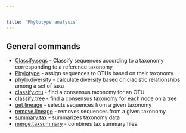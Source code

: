 ```yaml
---


title: 'Phylotype analysis'
---
```

## General commands

-   [Classify.seqs](Classify.seqs) - Classify sequences
    according to a taxonomy corresponding to a reference taxonomy
-   [Phylotype](Phylotype) - assign sequences to OTUs based
    on their taxonomy
-   [phylo.diversity](phylo.diversity) - calculate diversity
    based on cladistic relationships among a set of taxa
-   [classify.otu](classify.otu) - find a consensus taxonomy
    for an OTU
-   [classify.tree](classify.tree) - find a consensus
    taxonomy for each node on a tree
-   [get.lineage](get.lineage) - selects sequences from a
    given taxonomy
-   [remove.lineage](remove.lineage) - removes sequences from
    a given taxonomy
-   [summary.tax](summary.tax) - summarizes taxonomy data
-   [merge.taxsummary](merge.taxsummary) - combines tax
    summary files.
